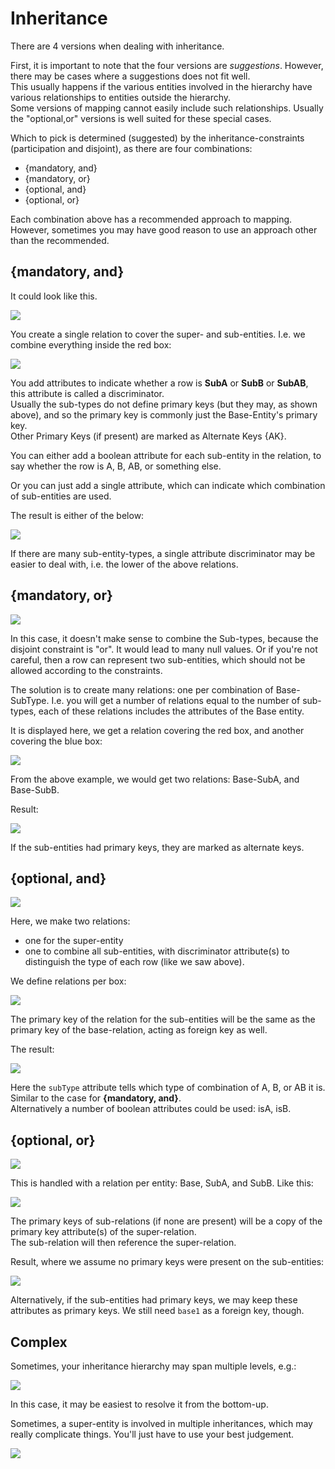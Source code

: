﻿# Inheritance

There are 4 versions when dealing with inheritance. 

First, it is important to note that the four versions are _suggestions_. However, there may be cases where a suggestions does not fit well.\
This usually happens if the various entities involved in the hierarchy have various relationships to entities outside the hierarchy.\
Some versions of mapping cannot easily include such relationships. Usually the "optional,or" versions is well suited for these special cases. 

Which to pick is determined (suggested) by the inheritance-constraints (participation and disjoint), as there are four combinations:

* {mandatory, and}
* {mandatory, or}
* {optional, and}
* {optional, or}

Each combination above has a recommended approach to mapping.\
However, sometimes you may have good reason to use an approach other than the recommended.

## {mandatory, and}

It could look like this.

![](MandatoryAndEER.png)

You create a single relation to cover the super- and sub-entities. I.e. we combine everything inside the red box:

![](MandatoryAndEerResult.png)

You add attributes to indicate whether a row is **SubA** or **SubB** or **SubAB**, this attribute is called a discriminator.\
Usually the sub-types do not define primary keys (but they may, as shown above), and so the primary key is commonly just the Base-Entity's primary key.\
Other Primary Keys (if present) are marked as Alternate Keys {AK}.

You can either add a boolean attribute for each sub-entity in the relation, to say whether the row is A, B, AB, or something else.

Or you can just add a single attribute, which can indicate which combination of sub-entities are used.

The result is either of the below:

![](ManOr-Relation.png)

If there are many sub-entity-types, a single attribute discriminator may be easier to deal with, i.e. the lower of the above relations.

## {mandatory, or}

![](MandatoryOr-Eer.png)

In this case, it doesn't make sense to combine the Sub-types, because the disjoint constraint is "or". It would lead to many null values. Or if you're not careful, then a row can represent two sub-entities, which should not be allowed according to the constraints.

The solution is to create many relations: one per combination of Base-SubType. 
I.e. you will get a number of relations equal to the number of sub-types, each of these relations includes the attributes of the Base entity.

It is displayed here, we get a relation covering the red box, and another covering the blue box:

![](MandatoryOr-Eer-Relations.png)

From the above example, we would get two relations: Base-SubA, and Base-SubB.

Result:

![](ManOrRelation.png)

If the sub-entities had primary keys, they are marked as alternate keys.

## {optional, and}

![](OptionalAndEer.png)

Here, we make two relations: 
* one for the super-entity
* one to combine all sub-entities, with discriminator attribute(s) to distinguish the type of each row (like we saw above).

We define relations per box:

![](OptionalAndBoxes.png)

The primary key of the relation for the sub-entities will be the same as the primary key of the base-relation, acting as foreign key as well.

The result:

![](OpAnd-relation.png)

Here the `subType` attribute tells which type of combination of A, B, or AB it is. Similar to the case for **{mandatory, and}**.\
Alternatively a number of boolean attributes could be used: isA, isB.

## {optional, or}

![](OptionalOrEer.png)

This is handled with a relation per entity: Base, SubA, and SubB. Like this:

![](OptionalOrBoxes.png)

The primary keys of sub-relations (if none are present) will be a copy of the primary key attribute(s) of the super-relation.\
The sub-relation will then reference the super-relation.

Result, where we assume no primary keys were present on the sub-entities:

![](OpOr-relation.png)

Alternatively, if the sub-entities had primary keys, we may keep these attributes as primary keys. We still need `base1` as a foreign key, though.

## Complex
Sometimes, your inheritance hierarchy may span multiple levels, e.g.:

![](MultiTierHierarchy.svg)

In this case, it may be easiest to resolve it from the bottom-up.

Sometimes, a super-entity is involved in multiple inheritances, which may really complicate things. You'll just have to use your best judgement.

![](MultiInheritance.svg)